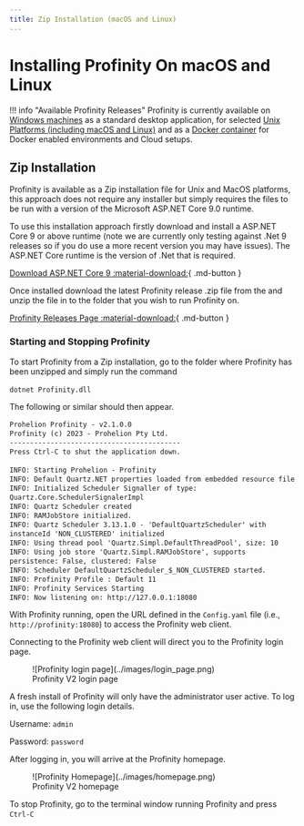 ```yaml
---
title: Zip Installation (macOS and Linux)
---
```


# Installing Profinity On macOS and Linux

!!! info "Available Profinity Releases"
    Profinity is currently available on [Windows machines](./Windows_Installation.md) as a standard desktop application, for selected [Unix Platforms (including macOS and Linux)](./Zip_Installation.md) and as a [Docker container](./Docker_Installation.md) for Docker enabled environments and Cloud setups.

## Zip Installation

Profinity is available as a Zip installation file for Unix and MacOS platforms, this approach does not require any installer but simply requires the files to be run with a version of the Microsoft ASP.NET Core 9.0 runtime.

To use this installation approach firstly download and install a ASP.NET Core 9 or above runtime (note we are currently only testing against .Net 9 releases so if you do use a more recent version you may have issues).  The ASP.NET Core runtime is the version of .Net that is required.

[Download ASP.NET Core 9 :material-download:](https://dotnet.microsoft.com/en-us/download/dotnet/9.0){ .md-button }

Once installed download the latest Profinity release .zip file from the  and unzip the file in to the folder that you wish to run Profinity on.

[Profinity Releases Page :material-download:](https://github.com/Prohelion/Profinity/releases){ .md-button }

### Starting and Stopping Profinity

To start Profinity from a Zip installation, go to the folder where Profinity has been unzipped and simply run the command

`dotnet Profinity.dll`

The following or similar should then appear.

```
Prohelion Profinity - v2.1.0.0
Profinity (c) 2023 - Prohelion Pty Ltd.
------------------------------------------
Press Ctrl-C to shut the application down.

INFO: Starting Prohelion - Profinity
INFO: Default Quartz.NET properties loaded from embedded resource file
INFO: Initialized Scheduler Signaller of type: Quartz.Core.SchedulerSignalerImpl
INFO: Quartz Scheduler created
INFO: RAMJobStore initialized.
INFO: Quartz Scheduler 3.13.1.0 - 'DefaultQuartzScheduler' with instanceId 'NON_CLUSTERED' initialized
INFO: Using thread pool 'Quartz.Simpl.DefaultThreadPool', size: 10
INFO: Using job store 'Quartz.Simpl.RAMJobStore', supports persistence: False, clustered: False
INFO: Scheduler DefaultQuartzScheduler_$_NON_CLUSTERED started.
INFO: Profinity Profile : Default 11
INFO: Profinity Services Starting
INFO: Now listening on: http://127.0.0.1:18080
```

With Profinity running, open the URL defined in the `Config.yaml` file (i.e., `http://profinity:18080`) to access the Profinity web client. 

Connecting to the Profinity web client will direct you to the Profinity login page. 

<figure markdown>
![Profinity login page](../images/login_page.png)
<figcaption>Profinity V2 login page</figcaption>
</figure>

A fresh install of Profinity will only have the administrator user active. To log in, use the following login details.

Username: `admin`

Password: `password`

After logging in, you will arrive at the Profinity homepage.

<figure markdown>
![Profinity Homepage](../images/homepage.png)
<figcaption>Profinity V2 homepage</figcaption>
</figure>

To stop Profinity, go to the terminal window running Profinity and press `Ctrl-C`